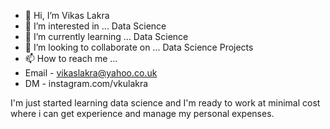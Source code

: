 - 👋 Hi, I’m Vikas Lakra
- 👀 I’m interested in ... Data Science
- 🌱 I’m currently learning ... Data Science
- 💞️ I’m looking to collaborate on ... Data Science Projects
- 📫 How to reach me ... 
- Email - vikaslakra@yahoo.co.uk
- DM - instagram.com/vkulakra

I'm just started learning data science and
I'm ready to work at minimal cost where i can get experience and
manage my personal expenses.

<!---
vkulakra/vkulakra is a ✨ special ✨ repository because its `README.md` (this file) appears on your GitHub profile.
You can click the Preview link to take a look at your changes.
--->
